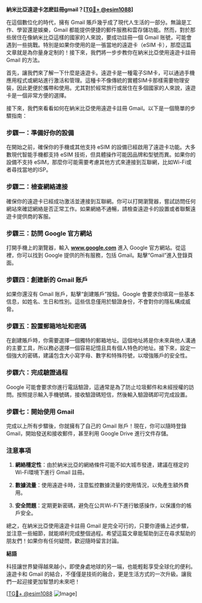 **納米比亞遠遊卡怎麽註冊gmail？[[TG💪+ @esim1088](https://t.me/s/esim1088)]**

在這個數位化的時代，擁有 Gmail 賬戶幾乎成了現代人生活的一部分。無論是工作、學習還是娛樂，Gmail 都能提供便捷的郵件服務和雲存儲功能。然而，對於那些居住在像納米比亞這樣的國家的人來說，要成功註冊一個 Gmail 账號，可能會遇到一些挑戰。特別是如果你使用的是一張當地的遠遊卡（eSIM 卡），那麼這篇文章就是為你量身定制的！接下來，我們將一步步教你在納米比亞使用遠遊卡註冊 Gmail 的方法。

首先，讓我們來了解一下什麼是遠遊卡。遠遊卡是一種電子SIM卡，可以通過手機應用程式或網站進行激活和管理。這種卡不像傳統的實體SIM卡那樣需要物理安裝，因此更便於攜帶和使用。尤其對於經常旅行或居住在多個國家的人來說，遠遊卡是一個非常方便的選擇。

接下來，我們來看看如何在納米比亞使用遠遊卡註冊 Gmail。以下是一個簡單的步驟指南：

### 步驟一：準備好你的設備

在開始之前，確保你的手機或其他支持 eSIM 的設備已經啟用了遠遊卡功能。大多數現代智能手機都支持 eSIM 技術，但具體操作可能因品牌和型號而異。如果你的設備不支持 eSIM，那麼你可能需要考慮其他方式來連接到互聯網，比如Wi-Fi或者尋找當地的ISP。

### 步驟二：檢查網絡連接

確保你的遠遊卡已經成功激活並連接到互聯網。你可以打開瀏覽器，嘗試訪問任何網站來確認網絡是否正常工作。如果網絡不通暢，請檢查遠遊卡的設置或者聯繫遠遊卡提供商的客服。

### 步驟三：訪問 Google 官方網站

打開手機上的瀏覽器，輸入 **www.google.com** 進入 Google 官方網站。從這裡，你可以找到 Google 提供的所有服務，包括 Gmail。點擊“Gmail”進入登錄頁面。

### 步驟四：創建新的 Gmail 账戶

如果你還沒有 Gmail 账戶，點擊“創建賬戶”按鈕。Google 會要求你填寫一些基本信息，如姓名、生日和性別。這些信息僅用於驗證身份，不會對你的隱私構成威脅。

### 步驟五：設置郵箱地址和密碼

在創建賬戶時，你需要選擇一個獨特的郵箱地址。這個地址將是你未來與他人溝通的主要工具，所以務必選擇一個容易記憶且具有個人特色的地址。接下來，設定一個強大的密碼，建議包含大小寫字母、數字和特殊符號，以增強賬戶的安全性。

### 步驟六：完成驗證過程

Google 可能會要求你進行電話驗證，這通常是為了防止垃圾郵件和未經授權的訪問。按照提示輸入手機號碼，接收驗證碼短信，然後輸入驗證碼即可完成設置。

### 步驟七：開始使用 Gmail

完成以上所有步驟後，你就擁有了自己的 Gmail 账戶！現在，你可以隨時登錄 Gmail，開始發送和接收郵件，甚至利用 Google Drive 進行文件存儲。

### 注意事項

1. **網絡穩定性**：由於納米比亞的網絡條件可能不如大城市發達，建議在穩定的Wi-Fi環境下進行 Gmail 註冊。
   
2. **數據流量**：使用遠遊卡時，注意監控數據流量的使用情況，以免產生額外費用。

3. **安全問題**：定期更新密碼，避免在公共Wi-Fi下進行敏感操作，以保護你的帳戶安全。

總之，在納米比亞使用遠遊卡註冊 Gmail 是完全可行的，只要你遵循上述步驟，並注意一些細節，就能順利完成整個過程。希望這篇文章能幫助到正在尋求幫助的朋友們！如果你有任何疑問，歡迎隨時留言討論。

**結語**

科技讓世界變得越來越小，即使身處地球的另一端，也能輕鬆享受全球化的便利。遠遊卡和 Gmail 的結合，不僅僅是技術的融合，更是生活方式的一次升級。讓我們一起迎接更加智慧的未來吧！

[[TG💪+ @esim1088](https://t.me/s/esim1088) ![Image](https://i.postimg.cc/4NQfJmqS/Snipaste-2025-05-13-00-14-12.png)]